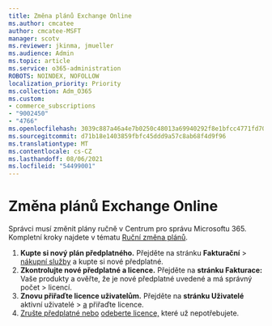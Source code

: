 ```yaml
---
title: Změna plánů Exchange Online
ms.author: cmcatee
author: cmcatee-MSFT
manager: scotv
ms.reviewer: jkinma, jmueller
ms.audience: Admin
ms.topic: article
ms.service: o365-administration
ROBOTS: NOINDEX, NOFOLLOW
localization_priority: Priority
ms.collection: Adm_O365
ms.custom:
- commerce_subscriptions
- "9002450"
- "4766"
ms.openlocfilehash: 3039c887a46a4e7b0250c48013a69940292f8e1bfcc4771fd70982f0d6dd4d92
ms.sourcegitcommit: d71b18e1403859fbfc45ddd9a57c8ab68f4d9f96
ms.translationtype: MT
ms.contentlocale: cs-CZ
ms.lasthandoff: 08/06/2021
ms.locfileid: "54499001"
---
```

# <a name="change-exchange-online-plans"></a>Změna plánů Exchange Online

Správci musí změnit plány ručně v Centrum pro správu Microsoftu 365. Kompletní kroky najdete v tématu [Ruční změna plánů](/microsoft-365/commerce/subscriptions/change-plans-manually).

1. **Kupte si nový plán předplatného.** Přejděte na stránku **Fakturační**  >  [nákupní služby](https://go.microsoft.com/fwlink/p/?linkid=868433) a kupte si nové předplatné.
2. **Zkontrolujte nové předplatné a licence.** Přejděte na **stránku Fakturace:** Vaše produkty a ověřte, že je nové předplatné uvedené a má správný počet  >  [](https://go.microsoft.com/fwlink/p/?linkid=842054) licencí.
3. **Znovu přiřaďte licence uživatelům.** Přejděte na **stránku Uživatelé** aktivní uživatelé  >  [a](https://go.microsoft.com/fwlink/p/?linkid=834822) přiřaďte licence.
4. [Zrušte předplatné nebo](/microsoft-365/commerce/subscriptions/cancel-your-subscription) [odeberte licence,](/microsoft-365/commerce/licenses/buy-licenses) které už nepotřebujete.